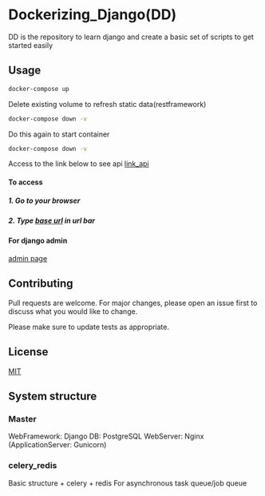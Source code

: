 # Dockerizing_Django(DD)

DD is the repository to learn django and create a basic set of scripts to get started easily

## Usage

```bash
docker-compose up
```
Delete existing volume to refresh static data(restframework)
```bash
docker-compose down -v
```
Do this again to start container
```bash
docker-compose down -v
```

Access to the link below to see api
[link_api](localhost:80/api)




#### To access
##### 1. Go to your browser
##### 2. Type [base url](localhost:80) in url bar
#### For django admin
[admin page](localhost:80/admin)

## Contributing
Pull requests are welcome. For major changes, please open an issue first to discuss what you would like to change.

Please make sure to update tests as appropriate.

## License
[MIT](https://choosealicense.com/licenses/mit/)

## System structure
### Master
WebFramework: Django
DB: PostgreSQL
WebServer: Nginx
(ApplicationServer: Gunicorn)

### celery_redis
Basic structure + celery + redis
For asynchronous task queue/job queue